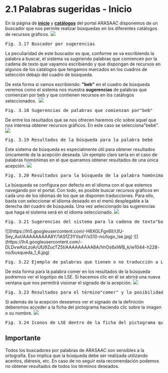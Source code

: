 
# 2.1 Palabras sugeridas - Inicio

En la página de [**inicio**](http://arasaac.org/index.php) y [**catálogos**](http://arasaac.org/catalogos.php) del portal ARASAAC disponemos de un buscador que nos permite realizar b&uacute;squedas en los diferentes catálogos de recursos gráficos.
![](https://lh6.googleusercontent.com/-44PXoALAWoA/UiW-cHZEenI/AAAAAAAABHY/QlXhRTUNVhc/w1044-h77-no/busqueda_1.png)
<td style="text-align: center;"><pre>Fig. 3.17 Buscador por sugerencias</pre></td>

La peculiaridad de este buscador es que, conforme se va escribiendo la palabra a buscar, el sistema va sugiriendo palabras que comiencen por la cadena de texto que vayamos escribiendo y que dispongan de recursos en algunos de los catálogos que tengamos marcados en los cuadros de selección debajo del cuadro de b&uacute;squeda.

De esta forma si vamos escribiendo: **"beb"** en el cuadro de b&uacute;squeda veremos como el sistema nos muestra **sugerencias** de palabras que comienzan por beb y que contienen recursos en los catálogos seleccionados.&nbsp;
![](https://lh5.googleusercontent.com/-TuEua1kYwdg/UfJ39khAQ3I/AAAAAAAAA7E/rfzRjP4Bea0/w1044-h196-no/busqueda_1_2.jpg)
<td style="text-align: center;"><pre>Fig. 3.18 Sugerencias de palabras que comienzan por"beb"</pre></td>

De entre los resultados que se nos ofrecen haremos clic sobre aquel que nos interesa obtener recursos gráficos. En este caso se selecciona"bebé".
![](https://lh3.googleusercontent.com/-iJbMOW-gN4k/UiW-cR7LAkI/AAAAAAAABHk/bi5TVomavoM/w1043-h510-no/busqueda_2.png)
<td style="text-align: center;"><pre>Fig. 3.19 Resultados de la b&uacute;squeda para la palabra bebé</pre></td>

Este sistema de b&uacute;squeda es especialmente &uacute;til para obtener resultados &uacute;nicamente de la acepción deseada. Un ejemplo claro sería en el caso de palabras homónimas en el que queramos obtener resultados de una &uacute;nica acepción.
![](https://lh5.googleusercontent.com/--YQhpWEAYkU/UfJ7Lf7YqrI/AAAAAAAAA7o/Sx370fLeMBo/w1043-h314-no/busqueda_1_5.jpg)
<td style="text-align: center;"><pre>Fig. 3.20 Resultados para la b&uacute;squeda de la palabra homónima"banco"</pre></td>

La b&uacute;squeda se configura por defecto en el idioma con el que estemos navegando por el portal. Con todo, es posible buscar recursos gráficos en cada uno de los idiomas de los que se disponen traducciones. Para ello, basta con seleccionar el idioma deseado en el men&uacute; desplegable a la derecha del cuadro de b&uacute;squeda. Una vez seleccionado las sugerencias que haga el sistema será en el idioma seleccionado.
![](https://lh4.googleusercontent.com/-P073XeSmB-s/UfJ3-aIuxEI/AAAAAAAAA7Q/jCKqlMZRzkI/w1043-h250-no/busqueda_1_4.jpg)
<td style="text-align: center;"><pre>Fig. 3.21 Sugerencias del sistema para la cadena de texto"bab" en Inglés</pre></td>
![](https://lh5.googleusercontent.com/-H6XGLFgn6lI/UfJ-Sey_AoI/AAAAAAAAA8Y/1ASfZ3YVsdY/s510-no/logo_lse.jpg)
![](https://lh4.googleusercontent.com/-DLDvwKoLzoA/UfJ9ZucTZ5I/AAAAAAAAA8A/hhOs6xlWB_k/w1044-h228-no/busqueda_1_6.jpg)
<td style="text-align: center;"><pre>Fig. 3.22 Ejemplo de palabras que tienen o no traducción a LSE</pre></td>

De esta forma para la palabra comer en los resultados de la b&uacute;squeda podremos ver el logotipo de LSE. Si hacemos clic en él se abrirá una nueva ventana que nos permitirá visionar el signado de la acepción.
![](https://lh6.googleusercontent.com/-ce-8MBuCEMo/UiW-ceHuGbI/AAAAAAAABHg/Wy0ldHH7e7w/w1043-h293-no/busqueda_3.png)
<td style="text-align: center;"><pre>Fig. 3.23 Resultados para el término"comer" y la posibilidad de acceder a la traducción en LSE</pre></td>

Si además de la acepción deseamos ver el signado de la definición deberemos acceder a la ficha del pictograma haciendo clic sobre la imagen o su nombre.
![](https://lh3.googleusercontent.com/-F63jI_6A0Go/UfKAMjNl2_I/AAAAAAAAA80/-7L2PSEBw7o/w1043-h419-no/busqueda_1_8.JPG)
<td style="text-align: center;"><pre>Fig. 3.24 Iconos de LSE dentro de la ficha del pictograma que dan acceso al visionado de la acepción o definición en LSE</pre></td>

## Importante

Todos los buscadores por palabras de ARASAAC son sensibles a la ortografía. Eso implica que la b&uacute;squeda debe ser realizada utilizando acentos, diéresis, etc. En caso de no seguir esta recomendación podemos no obtener resultados de todos los términos deseados.


